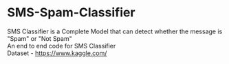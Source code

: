 # SMS-Spam-Classifier
SMS Classifier is a Complete Model that can detect whether the message is "Spam" or "Not Spam"
<br/>
An end to end code for SMS Classifier
<br/>
Dataset - https://www.kaggle.com/
